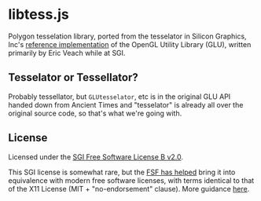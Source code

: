 # libtess.js

Polygon tesselation library, ported from the tesselator in Silicon Graphics,
Inc's
[reference implementation](http://oss.sgi.com/projects/ogl-sample/index.html) of
the OpenGL Utility Library (GLU), written primarily by Eric Veach while at SGI.

## Tesselator or Tessellator?

Probably tessellator, but `GLUtesselator`, etc is in the original GLU API handed
down from Ancient Times and "tesselator" is already all over the original source
code, so that's what we're going with.

## License

Licensed under the [SGI Free Software License B v2.0](LICENSE).

This SGI license is somewhat rare, but the
[FSF has helped](https://www.fsf.org/blogs/licensing/2008-09-sgi-announcement)
bring it into equivalence with modern free software licenses, with terms
identical to that of the X11 License (MIT + "no-endorsement" clause). More
guidance [here](https://www.gnu.org/licenses/license-list.html#SGIFreeB).
